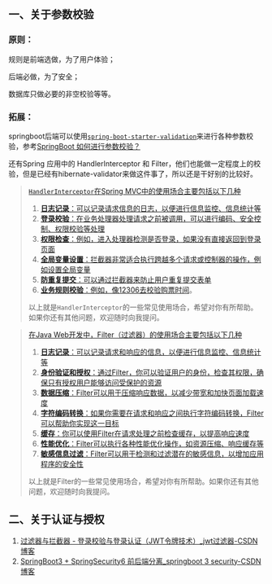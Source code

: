 ## 一、关于参数校验

### 原则：

规则是前端选做，为了用户体验；

后端必做，为了安全；

数据库只做必要的非空校验等等。

### 拓展：

springboot后端可以使用[`spring-boot-starter-validation`](https://mvnrepository.com/artifact/org.springframework.boot/spring-boot-starter-validation)来进行各种参数校验，参考[SpringBoot 如何进行参数校验？](https://developer.aliyun.com/article/786719)

还有Spring 应用中的 HandlerInterceptor 和 Filter，他们也能做一定程度上的校验，但是已经有hibernate-validator来做这件事了，所以还是干好别的比较好。

> [`HandlerInterceptor`在Spring MVC中的使用场合主要包括以下几种](https://zhuanlan.zhihu.com/p/468138310)
>
> 1. [**日志记录**：可以记录请求信息的日志，以便进行信息监控、信息统计等](https://zhuanlan.zhihu.com/p/468138310)
> 2. [**登录校验**：在业务处理器处理请求之前被调用，可以进行编码、安全控制、权限校验等处理](https://blog.csdn.net/zhibo_lv/article/details/81699360)
> 3. [**权限检查**：例如，进入处理器检测是否登录，如果没有直接返回到登录页面](https://zhuanlan.zhihu.com/p/468138310)
> 4. [**全局变量设置**：拦截器非常适合执行跨越多个请求或控制器的操作，例如设置全局变量](https://zhuanlan.zhihu.com/p/656420392)
> 5. [**防重复提交**：可以通过拦截器来防止用户重复提交表单](https://zhuanlan.zhihu.com/p/468138310)
> 6. [**业务规则校验**：例如，像12306去校验购票时间](https://zhuanlan.zhihu.com/p/468138310)。
>
> 以上就是`HandlerInterceptor`的一些常见使用场合，希望对你有所帮助。如果你还有其他问题，欢迎随时向我提问。

> [在Java Web开发中，Filter（过滤器）的使用场合主要包括以下几种](https://www.zhihu.com/question/21960606)
>
> 1. [**日志记录**：可以记录请求和响应的信息，以便进行信息监控、信息统计等](https://cloud.tencent.com/developer/article/1775766)
> 2. [**身份验证和授权**：通过Filter，你可以验证用户的身份，检查其权限，确保只有授权用户能够访问受保护的资源](https://www.zhihu.com/question/21960606)
> 3. [**数据压缩**：Filter可以用于压缩响应数据，以减少带宽和加快页面加载速度](https://www.zhihu.com/question/21960606)
> 4. [**字符编码转换**：如果你需要在请求和响应之间执行字符编码转换，Filter可以帮助你实现这一目标](https://www.zhihu.com/question/21960606)
> 5. [**缓存**：你可以使用Filter在请求处理之前检查缓存，以提高响应速度](https://www.zhihu.com/question/21960606)
> 6. [**性能优化**：Filter可以执行各种性能优化操作，如资源压缩、响应缓存等](https://www.zhihu.com/question/21960606)
> 7. [**敏感信息过滤**：Filter可以用于检测和过滤潜在的敏感信息，以增加应用程序的安全性](https://www.zhihu.com/question/21960606)
>
> 以上就是Filter的一些常见使用场合，希望对你有所帮助。如果你还有其他问题，欢迎随时向我提问。

## 二、关于认证与授权

1. [过滤器与拦截器 - 登录校验与登录认证（JWT令牌技术）_jwt过滤器-CSDN博客](https://blog.csdn.net/weixin_51351637/article/details/130720932)
2. [SpringBoot3 + SpringSecurity6 前后端分离_springboot 3 security-CSDN博客](https://blog.csdn.net/qq_74312711/article/details/134558633)